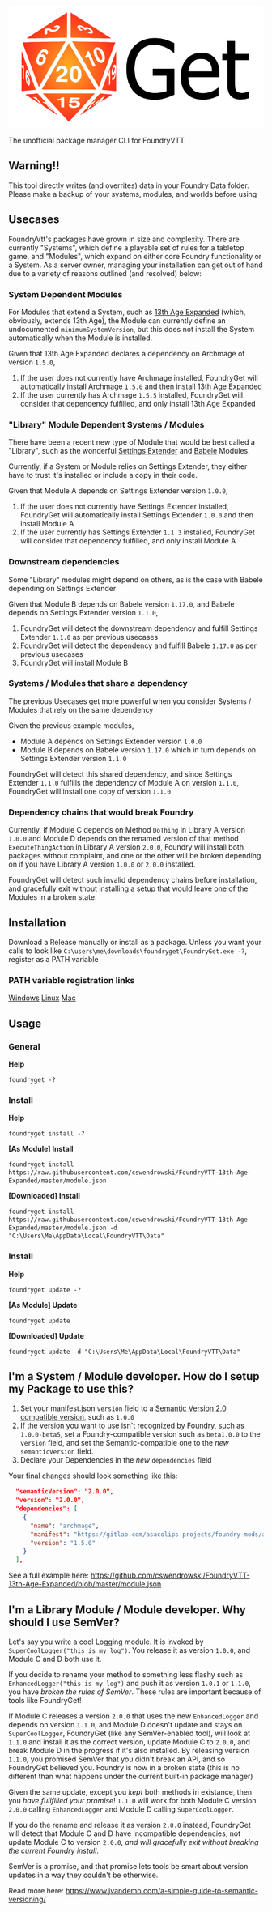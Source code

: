 ![](./foundrygetlogo.png)

The unofficial package manager CLI for FoundryVTT

## Warning!!

This tool directly writes (and overrites) data in your Foundry Data folder. Please make a backup of your systems, modules, and worlds before using

## Usecases

FoundryVtt's packages have grown in size and complexity. There are currently "Systems", which define a playable set of rules for a tabletop game, and "Modules", which expand on either core Foundry functionality or a System. As a server owner, managing your installation can get out of hand due to a variety of reasons outlined (and resolved) below:

### System Dependent Modules
For Modules that extend a System, such as [13th Age Expanded](https://foundryvtt.com/packages/13th-age-expanded/) (which, obviously, extends 13th Age), the Module can currently define an undocumented `minimumSystemVersion`, but this does not install the System automatically when the Module is installed.

Given that 13th Age Expanded declares a dependency on Archmage of version `1.5.0`,

1) If the user does not currently have Archmage installed, FoundryGet will automatically install Archmage `1.5.0` and then install 13th Age Expanded
2) If the user currently has Archmage `1.5.5` installed, FoundryGet will consider that dependency fulfilled, and only install 13th Age Expanded


### "Library" Module Dependent Systems / Modules
There have been a recent new type of Module that would be best called a "Library", such as the wonderful [Settings Extender](https://gitlab.com/foundry-azzurite/settings-extender/) and [Babele](https://gitlab.com/riccisi/foundryvtt-babele) Modules.

Currently, if a System or Module relies on Settings Extender, they either have to trust it's installed or include a copy in their code.

Given that Module A depends on Settings Extender version `1.0.0`,

1) If the user does not currently have Settings Extender installed, FoundryGet will automatically install Settings Extender `1.0.0` and then install Module A
2) If the user currently has Settings Extender `1.1.3` installed, FoundryGet will consider that dependency fulfilled, and only install Module A


### Downstream dependencies
Some "Library" modules might depend on others, as is the case with Babele depending on Settings Extender

Given that Module B depends on Babele version `1.17.0`, and Babele depends on Settings Extender version `1.1.0`,

1) FoundryGet will detect the downstream dependency and fulfill Settings Extender `1.1.0` as per previous usecases
2) FoundryGet will detect the dependency and fulfill Babele `1.17.0` as per previous usecases
3) FoundryGet will install Module B


### Systems / Modules that share a dependency
The previous Usecases get more powerful when you consider Systems / Modules that rely on the same dependency

Given the previous example modules,
* Module A depends on Settings Extender version `1.0.0`
* Module B depends on Babele version `1.17.0` which in turn depends on Settings Extender version `1.1.0`

FoundryGet will detect this shared dependency, and since Settings Extender `1.1.0` fulfills the dependency of Module A on version `1.1.0`, FoundryGet will install one copy of version `1.1.0`


### Dependency chains that would break Foundry
Currently, if Module C depends on Method `DoThing` in Library A version `1.0.0` and Module D depends on the renamed version of that method `ExecuteThingAction` in Library A version `2.0.0`, Foundry will install both packages without complaint, and one or the other will be broken depending on if you have Library A version `1.0.0` or `2.0.0` installed.

FoundryGet will detect such invalid dependency chains before installation, and gracefully exit without installing a setup that would leave one of the Modules in a broken state.

## Installation

Download a Release manually or install as a package.
Unless you want your calls to look like `C:\users\me\downloads\foundryget\FoundryGet.exe -?`, register as a PATH variable

### PATH variable registration links
[Windows](https://www.computerhope.com/issues/ch000549.htm)
[Linux](https://opensource.com/article/17/6/set-path-linux)
[Mac](https://stackoverflow.com/questions/7703041/editing-path-variable-on-mac)

## Usage

### General
**Help**
```
foundryget -?
```

### Install
**Help**
```
foundryget install -?
```

**[As Module] Install**
```
foundryget install https://raw.githubusercontent.com/cswendrowski/FoundryVTT-13th-Age-Expanded/master/module.json
```

**[Downloaded] Install**
```
foundryget install https://raw.githubusercontent.com/cswendrowski/FoundryVTT-13th-Age-Expanded/master/module.json -d "C:\Users\Me\AppData\Local\FoundryVTT\Data"
```

### Install
**Help**
```
foundryget update -?
```

**[As Module] Update**
```
foundryget update
```

**[Downloaded] Update**
```
foundryget update -d "C:\Users\Me\AppData\Local\FoundryVTT\Data"
```


## I'm a System / Module developer. How do I setup my Package to use this?

1) Set your manifest.json `version` field to a [Semantic Version 2.0 compatible version](https://semver.org/), such as `1.0.0`
2) If the version you want to use isn't recognized by Foundry, such as `1.0.0-beta5`, set a Foundry-compatible version such as `beta1.0.0` to the `version` field, and set the Semantic-compatible one to the *new* `semanticVersion` field.
3) Declare your Dependencies in the *new* `dependencies` field

Your final changes should look something like this:
```json
  "semanticVersion": "2.0.0",
  "version": "2.0.0",
  "dependencies": [
    {
      "name": "archmage",
      "manifest": "https://gitlab.com/asacolips-projects/foundry-mods/archmage/-/raw/1.5.0/system.json",
      "version": "1.5.0"
    }
  ],
```

See a full example here: https://github.com/cswendrowski/FoundryVTT-13th-Age-Expanded/blob/master/module.json

## I'm a Library Module / Module developer. Why should I use SemVer?

Let's say you write a cool Logging module. It is invoked by `SuperCoolLogger("this is my log")`. You release it as version `1.0.0`, and Module C and D both use it.

If you decide to rename your method to something less flashy such as `EnhancedLogger("this is my log")` and push it as version `1.0.1` or `1.1.0`, you have *broken the rules of SemVer*. These rules are important because of tools like FoundryGet!

If Module C releases a version `2.0.0` that uses the new `EnhancedLogger` and depends on version `1.1.0`, and Module D doesn't update and stays on `SuperCoolLogger`, FoundryGet (like any SemVer-enabled tool), will look at `1.1.0` and install it as the correct version, update Module C to `2.0.0`, and break Module D in the progress if it's also installed. By releasing version `1.1.0`, you promised SemVer that you didn't break an API, and so FoundryGet believed you. Foundry is now in a broken state (this is no different than what happens under the current built-in package manager)

Given the same update, except you *kept* both methods in existance, then you *have fullfilled your promise*! `1.1.0` will work for both Module C version `2.0.0` calling `EnhancedLogger` and Module D calling `SuperCoolLogger`.

If you do the rename and release it as version `2.0.0` instead, FoundryGet will detect that Module C and D have incompatible dependencies, not update Module C to version `2.0.0`, *and will gracefully exit without breaking the current Foundry install*.

SemVer is a promise, and that promise lets tools be smart about version updates in a way they couldn't be otherwise.

Read more here: https://www.jvandemo.com/a-simple-guide-to-semantic-versioning/

